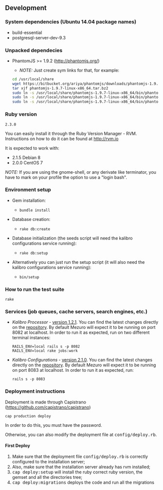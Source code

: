 ## Development

### System dependencies (Ubuntu 14.04 package names)
  - build-essential
  - postgresql-server-dev-9.3

### Unpacked dependecies
  - PhantomJS >= 1.9.2 (http://phantomjs.org/)
    - *NOTE:* Just create sym links for that, for example:

    ```bash
    cd /usr/local/share
    wget https://bitbucket.org/ariya/phantomjs/downloads/phantomjs-1.9.7-linux-x86_64.tar.bz2
    tar xjf phantomjs-1.9.7-linux-x86_64.tar.bz2
    sudo ln -s /usr/local/share/phantomjs-1.9.7-linux-x86_64/bin/phantomjs /usr/local/share/phantomjs
    sudo ln -s /usr/local/share/phantomjs-1.9.7-linux-x86_64/bin/phantomjs /usr/local/bin/phantomjs
    sudo ln -s /usr/local/share/phantomjs-1.9.7-linux-x86_64/bin/phantomjs /usr/bin/phantomjs
    ```

### Ruby version

  `2.3.0`

  You can easily install it through the Ruby Version Manager - RVM. Instructions on how to do it can be found at http://rvm.io

  It is expected to work with:

  - 2.1.5 Debian 8
  - 2.0.0 CentOS 7

  *NOTE:* If you are using the gnome-shell, or any derivate like terminator, you have to mark on your profile the option to use a "login bash".


### Environment setup

- Gem installation:
  - `bundle install`

- Database creation:
  - `rake db:create`

- Database initialization (the seeds script will need the kalibro configurations service running):
  - `rake db:setup`

- Alternatively you can just run the setup script (it will also need the kalibro configurations service running):
  - `bin/setup`

### How to run the test suite

    rake

### Services (job queues, cache servers, search engines, etc.)

- _Kalibro Processor_ - [version 1.2.1](https://github.com/mezuro/kalibro_processor/archive/v1.2.1.zip).
  You can find the latest changes directly on the [repository](https://github.com/mezuro/kalibro_processor).
  By default Mezuro will expect it to be running on port 8082 at localhost.
  In order to run it as expected, run on two different terminal instances:

      RAILS_ENV=local rails s -p 8082
      RAILS_ENV=local rake jobs:work

- _Kalibro Configurations_ - [version 2.1.0](https://github.com/mezuro/kalibro_configurations/archive/v2.1.0.zip).
  You can find the latest changes directly on the [repository](https://github.com/mezuro/kalibro_configurations).
  By default Mezuro will expect it to be running on port 8083 at localhost.
  In order to run it as expected, run:

      rails s -p 8083

### Deployment instructions

  Deployment is made through Capistrano (https://github.com/capistrano/capistrano)

    cap production deploy

  In order to do this, you must have the password.

  Otherwise, you can also modify the deployment file at <tt>config/deploy.rb</tt>.

#### First Deploy

  1. Make sure that the deployment file <tt>config/deploy.rb</tt> is correctly configured to the installation server;
  2. Also, make sure that the installation server already has rvm installed;
  3. <tt>cap deploy:setup</tt> will install the ruby correct ruby version, the gemset and all the directories tree;
  4. <tt>cap deploy:migrations</tt> deploys the code and run all the migrations
